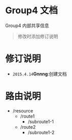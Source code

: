 # Group4 文档

Group4 内部共享信息

> 修改时添加修订说明

# 修订说明

- `2015.4.14`**Gnnng**:创建文档


# 路由说明

- /resource
  - /route1
    - /subroute1-1
  - /route2
    - /subroute1-2



